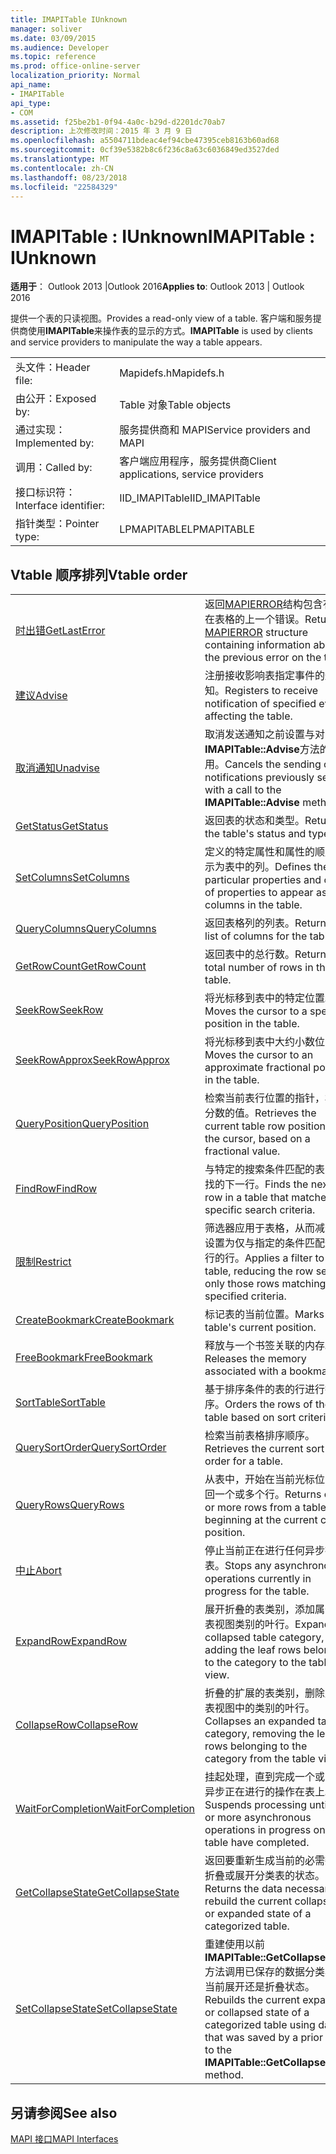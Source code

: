 ```yaml
---
title: IMAPITable IUnknown
manager: soliver
ms.date: 03/09/2015
ms.audience: Developer
ms.topic: reference
ms.prod: office-online-server
localization_priority: Normal
api_name:
- IMAPITable
api_type:
- COM
ms.assetid: f25be2b1-0f94-4a0c-b29d-d2201dc70ab7
description: 上次修改时间：2015 年 3 月 9 日
ms.openlocfilehash: a5504711bdeac4ef94cbe47395ceb8163b60ad68
ms.sourcegitcommit: 0cf39e5382b8c6f236c8a63c6036849ed3527ded
ms.translationtype: MT
ms.contentlocale: zh-CN
ms.lasthandoff: 08/23/2018
ms.locfileid: "22584329"
---
```

# <a name="imapitable--iunknown"></a><span data-ttu-id="3ddd8-103">IMAPITable : IUnknown</span><span class="sxs-lookup"><span data-stu-id="3ddd8-103">IMAPITable : IUnknown</span></span>

  
  
<span data-ttu-id="3ddd8-104">**适用于**： Outlook 2013 |Outlook 2016</span><span class="sxs-lookup"><span data-stu-id="3ddd8-104">**Applies to**: Outlook 2013 | Outlook 2016</span></span> 
  
<span data-ttu-id="3ddd8-105">提供一个表的只读视图。</span><span class="sxs-lookup"><span data-stu-id="3ddd8-105">Provides a read-only view of a table.</span></span> <span data-ttu-id="3ddd8-106">客户端和服务提供商使用**IMAPITable**来操作表的显示的方式。</span><span class="sxs-lookup"><span data-stu-id="3ddd8-106">**IMAPITable** is used by clients and service providers to manipulate the way a table appears.</span></span> 
  
|||
|:-----|:-----|
|<span data-ttu-id="3ddd8-107">头文件：</span><span class="sxs-lookup"><span data-stu-id="3ddd8-107">Header file:</span></span>  <br/> |<span data-ttu-id="3ddd8-108">Mapidefs.h</span><span class="sxs-lookup"><span data-stu-id="3ddd8-108">Mapidefs.h</span></span>  <br/> |
|<span data-ttu-id="3ddd8-109">由公开：</span><span class="sxs-lookup"><span data-stu-id="3ddd8-109">Exposed by:</span></span>  <br/> |<span data-ttu-id="3ddd8-110">Table 对象</span><span class="sxs-lookup"><span data-stu-id="3ddd8-110">Table objects</span></span>  <br/> |
|<span data-ttu-id="3ddd8-111">通过实现：</span><span class="sxs-lookup"><span data-stu-id="3ddd8-111">Implemented by:</span></span>  <br/> |<span data-ttu-id="3ddd8-112">服务提供商和 MAPI</span><span class="sxs-lookup"><span data-stu-id="3ddd8-112">Service providers and MAPI</span></span>  <br/> |
|<span data-ttu-id="3ddd8-113">调用：</span><span class="sxs-lookup"><span data-stu-id="3ddd8-113">Called by:</span></span>  <br/> |<span data-ttu-id="3ddd8-114">客户端应用程序，服务提供商</span><span class="sxs-lookup"><span data-stu-id="3ddd8-114">Client applications, service providers</span></span>  <br/> |
|<span data-ttu-id="3ddd8-115">接口标识符：</span><span class="sxs-lookup"><span data-stu-id="3ddd8-115">Interface identifier:</span></span>  <br/> |<span data-ttu-id="3ddd8-116">IID_IMAPITable</span><span class="sxs-lookup"><span data-stu-id="3ddd8-116">IID_IMAPITable</span></span>  <br/> |
|<span data-ttu-id="3ddd8-117">指针类型：</span><span class="sxs-lookup"><span data-stu-id="3ddd8-117">Pointer type:</span></span>  <br/> |<span data-ttu-id="3ddd8-118">LPMAPITABLE</span><span class="sxs-lookup"><span data-stu-id="3ddd8-118">LPMAPITABLE</span></span>  <br/> |
   
## <a name="vtable-order"></a><span data-ttu-id="3ddd8-119">Vtable 顺序排列</span><span class="sxs-lookup"><span data-stu-id="3ddd8-119">Vtable order</span></span>

|||
|:-----|:-----|
|[<span data-ttu-id="3ddd8-120">时出错</span><span class="sxs-lookup"><span data-stu-id="3ddd8-120">GetLastError</span></span>](imapitable-getlasterror.md) <br/> |<span data-ttu-id="3ddd8-121">返回[MAPIERROR](mapierror.md)结构包含有关在表格的上一个错误。</span><span class="sxs-lookup"><span data-stu-id="3ddd8-121">Returns a [MAPIERROR](mapierror.md) structure containing information about the previous error on the table.</span></span>  <br/> |
|[<span data-ttu-id="3ddd8-122">建议</span><span class="sxs-lookup"><span data-stu-id="3ddd8-122">Advise</span></span>](imapitable-advise.md) <br/> |<span data-ttu-id="3ddd8-123">注册接收影响表指定事件的通知。</span><span class="sxs-lookup"><span data-stu-id="3ddd8-123">Registers to receive notification of specified events affecting the table.</span></span>  <br/> |
|[<span data-ttu-id="3ddd8-124">取消通知</span><span class="sxs-lookup"><span data-stu-id="3ddd8-124">Unadvise</span></span>](imapitable-unadvise.md) <br/> |<span data-ttu-id="3ddd8-125">取消发送通知之前设置与对**IMAPITable::Advise**方法的调用。</span><span class="sxs-lookup"><span data-stu-id="3ddd8-125">Cancels the sending of notifications previously set up with a call to the **IMAPITable::Advise** method.</span></span>  <br/> |
|[<span data-ttu-id="3ddd8-126">GetStatus</span><span class="sxs-lookup"><span data-stu-id="3ddd8-126">GetStatus</span></span>](imapitable-getstatus.md) <br/> |<span data-ttu-id="3ddd8-127">返回表的状态和类型。</span><span class="sxs-lookup"><span data-stu-id="3ddd8-127">Returns the table's status and type.</span></span>  <br/> |
|[<span data-ttu-id="3ddd8-128">SetColumns</span><span class="sxs-lookup"><span data-stu-id="3ddd8-128">SetColumns</span></span>](imapitable-setcolumns.md) <br/> |<span data-ttu-id="3ddd8-129">定义的特定属性和属性的顺序显示为表中的列。</span><span class="sxs-lookup"><span data-stu-id="3ddd8-129">Defines the particular properties and order of properties to appear as columns in the table.</span></span>  <br/> |
|[<span data-ttu-id="3ddd8-130">QueryColumns</span><span class="sxs-lookup"><span data-stu-id="3ddd8-130">QueryColumns</span></span>](imapitable-querycolumns.md) <br/> |<span data-ttu-id="3ddd8-131">返回表格列的列表。</span><span class="sxs-lookup"><span data-stu-id="3ddd8-131">Returns a list of columns for the table.</span></span>  <br/> |
|[<span data-ttu-id="3ddd8-132">GetRowCount</span><span class="sxs-lookup"><span data-stu-id="3ddd8-132">GetRowCount</span></span>](imapitable-getrowcount.md) <br/> |<span data-ttu-id="3ddd8-133">返回表中的总行数。</span><span class="sxs-lookup"><span data-stu-id="3ddd8-133">Returns the total number of rows in the table.</span></span>  <br/> |
|[<span data-ttu-id="3ddd8-134">SeekRow</span><span class="sxs-lookup"><span data-stu-id="3ddd8-134">SeekRow</span></span>](imapitable-seekrow.md) <br/> |<span data-ttu-id="3ddd8-135">将光标移到表中的特定位置。</span><span class="sxs-lookup"><span data-stu-id="3ddd8-135">Moves the cursor to a specific position in the table.</span></span>  <br/> |
|[<span data-ttu-id="3ddd8-136">SeekRowApprox</span><span class="sxs-lookup"><span data-stu-id="3ddd8-136">SeekRowApprox</span></span>](imapitable-seekrowapprox.md) <br/> |<span data-ttu-id="3ddd8-137">将光标移到表中大约小数位置。</span><span class="sxs-lookup"><span data-stu-id="3ddd8-137">Moves the cursor to an approximate fractional position in the table.</span></span>  <br/> |
|[<span data-ttu-id="3ddd8-138">QueryPosition</span><span class="sxs-lookup"><span data-stu-id="3ddd8-138">QueryPosition</span></span>](imapitable-queryposition.md) <br/> |<span data-ttu-id="3ddd8-139">检索当前表行位置的指针，根据分数的值。</span><span class="sxs-lookup"><span data-stu-id="3ddd8-139">Retrieves the current table row position of the cursor, based on a fractional value.</span></span>  <br/> |
|[<span data-ttu-id="3ddd8-140">FindRow</span><span class="sxs-lookup"><span data-stu-id="3ddd8-140">FindRow</span></span>](imapitable-findrow.md) <br/> |<span data-ttu-id="3ddd8-141">与特定的搜索条件匹配的表中查找的下一行。</span><span class="sxs-lookup"><span data-stu-id="3ddd8-141">Finds the next row in a table that matches specific search criteria.</span></span>  <br/> |
|[<span data-ttu-id="3ddd8-142">限制</span><span class="sxs-lookup"><span data-stu-id="3ddd8-142">Restrict</span></span>](imapitable-restrict.md) <br/> |<span data-ttu-id="3ddd8-143">筛选器应用于表格，从而减少了设置为仅与指定的条件匹配这些行的行。</span><span class="sxs-lookup"><span data-stu-id="3ddd8-143">Applies a filter to a table, reducing the row set to only those rows matching the specified criteria.</span></span>  <br/> |
|[<span data-ttu-id="3ddd8-144">CreateBookmark</span><span class="sxs-lookup"><span data-stu-id="3ddd8-144">CreateBookmark</span></span>](imapitable-createbookmark.md) <br/> |<span data-ttu-id="3ddd8-145">标记表的当前位置。</span><span class="sxs-lookup"><span data-stu-id="3ddd8-145">Marks the table's current position.</span></span>  <br/> |
|[<span data-ttu-id="3ddd8-146">FreeBookmark</span><span class="sxs-lookup"><span data-stu-id="3ddd8-146">FreeBookmark</span></span>](imapitable-freebookmark.md) <br/> |<span data-ttu-id="3ddd8-147">释放与一个书签关联的内存。</span><span class="sxs-lookup"><span data-stu-id="3ddd8-147">Releases the memory associated with a bookmark.</span></span>  <br/> |
|[<span data-ttu-id="3ddd8-148">SortTable</span><span class="sxs-lookup"><span data-stu-id="3ddd8-148">SortTable</span></span>](imapitable-sorttable.md) <br/> |<span data-ttu-id="3ddd8-149">基于排序条件的表的行进行排序。</span><span class="sxs-lookup"><span data-stu-id="3ddd8-149">Orders the rows of the table based on sort criteria.</span></span>  <br/> |
|[<span data-ttu-id="3ddd8-150">QuerySortOrder</span><span class="sxs-lookup"><span data-stu-id="3ddd8-150">QuerySortOrder</span></span>](imapitable-querysortorder.md) <br/> |<span data-ttu-id="3ddd8-151">检索当前表格排序顺序。</span><span class="sxs-lookup"><span data-stu-id="3ddd8-151">Retrieves the current sort order for a table.</span></span>  <br/> |
|[<span data-ttu-id="3ddd8-152">QueryRows</span><span class="sxs-lookup"><span data-stu-id="3ddd8-152">QueryRows</span></span>](imapitable-queryrows.md) <br/> |<span data-ttu-id="3ddd8-153">从表中，开始在当前光标位置返回一个或多个行。</span><span class="sxs-lookup"><span data-stu-id="3ddd8-153">Returns one or more rows from a table, beginning at the current cursor position.</span></span>  <br/> |
|[<span data-ttu-id="3ddd8-154">中止</span><span class="sxs-lookup"><span data-stu-id="3ddd8-154">Abort</span></span>](imapitable-abort.md) <br/> |<span data-ttu-id="3ddd8-155">停止当前正在进行任何异步操作表。</span><span class="sxs-lookup"><span data-stu-id="3ddd8-155">Stops any asynchronous operations currently in progress for the table.</span></span>  <br/> |
|[<span data-ttu-id="3ddd8-156">ExpandRow</span><span class="sxs-lookup"><span data-stu-id="3ddd8-156">ExpandRow</span></span>](imapitable-expandrow.md) <br/> |<span data-ttu-id="3ddd8-157">展开折叠的表类别，添加属于到表视图类别的叶行。</span><span class="sxs-lookup"><span data-stu-id="3ddd8-157">Expands a collapsed table category, adding the leaf rows belonging to the category to the table view.</span></span>  <br/> |
|[<span data-ttu-id="3ddd8-158">CollapseRow</span><span class="sxs-lookup"><span data-stu-id="3ddd8-158">CollapseRow</span></span>](imapitable-collapserow.md) <br/> |<span data-ttu-id="3ddd8-159">折叠的扩展的表类别，删除属于表视图中的类别的叶行。</span><span class="sxs-lookup"><span data-stu-id="3ddd8-159">Collapses an expanded table category, removing the leaf rows belonging to the category from the table view.</span></span>  <br/> |
|[<span data-ttu-id="3ddd8-160">WaitForCompletion</span><span class="sxs-lookup"><span data-stu-id="3ddd8-160">WaitForCompletion</span></span>](imapitable-waitforcompletion.md) <br/> |<span data-ttu-id="3ddd8-161">挂起处理，直到完成一个或多个异步正在进行的操作在表上。</span><span class="sxs-lookup"><span data-stu-id="3ddd8-161">Suspends processing until one or more asynchronous operations in progress on the table have completed.</span></span>  <br/> |
|[<span data-ttu-id="3ddd8-162">GetCollapseState</span><span class="sxs-lookup"><span data-stu-id="3ddd8-162">GetCollapseState</span></span>](imapitable-getcollapsestate.md) <br/> |<span data-ttu-id="3ddd8-163">返回要重新生成当前的必需数据折叠或展开分类表的状态。</span><span class="sxs-lookup"><span data-stu-id="3ddd8-163">Returns the data necessary to rebuild the current collapsed or expanded state of a categorized table.</span></span>  <br/> |
|[<span data-ttu-id="3ddd8-164">SetCollapseState</span><span class="sxs-lookup"><span data-stu-id="3ddd8-164">SetCollapseState</span></span>](imapitable-setcollapsestate.md) <br/> |<span data-ttu-id="3ddd8-165">重建使用以前**IMAPITable::GetCollapseState**方法调用已保存的数据分类表的当前展开还是折叠状态。</span><span class="sxs-lookup"><span data-stu-id="3ddd8-165">Rebuilds the current expanded or collapsed state of a categorized table using data that was saved by a prior call to the **IMAPITable::GetCollapseState** method.</span></span>  <br/> |
   
## <a name="see-also"></a><span data-ttu-id="3ddd8-166">另请参阅</span><span class="sxs-lookup"><span data-stu-id="3ddd8-166">See also</span></span>



[<span data-ttu-id="3ddd8-167">MAPI 接口</span><span class="sxs-lookup"><span data-stu-id="3ddd8-167">MAPI Interfaces</span></span>](mapi-interfaces.md)

